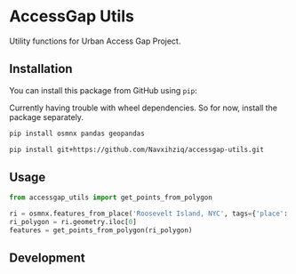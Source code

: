 # AccessGap Utils

Utility functions for Urban Access Gap Project.

## Installation

You can install this package from GitHub using `pip`:

Currently having trouble with wheel dependencies. So for now, install the package separately.

```bash
pip install osmnx pandas geopandas
```

```bash
pip install git+https://github.com/Navxihziq/accessgap-utils.git
```

## Usage

```python
from accessgap_utils import get_points_from_polygon

ri = osmnx.features_from_place('Roosevelt Island, NYC', tags={'place': 'island'})
ri_polygon = ri.geometry.iloc[0]
features = get_points_from_polygon(ri_polygon)
```

## Development
